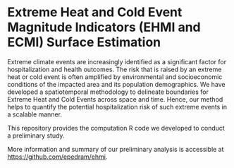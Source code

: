 # Extreme Heat and Cold Event Magnitude Indicators (EHMI and ECMI) Surface Estimation

Extreme climate events are increasingly identified as a significant factor for hospitalization and health outcomes. The risk that is raised by an extreme heat or cold event is often amplified by environmental and socioeconomic conditions of the impacted area and its population demographics. We have developed a spatiotemporal methodology to delineate boundaries for Extreme Heat and Cold Events across space and time. Hence, our method helps to quantify the potential hospitalization risk of such extreme events in a scalable manner.

This repository provides the computation R code we developed to conduct a preliminary study.

More information and summary of our preliminary analysis is accessible at https://github.com/epedram/ehmi.
